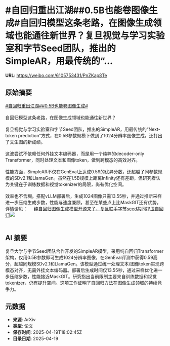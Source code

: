 # #自回归重出江湖##0.5B也能卷图像生成#自回归模型这条老路，在图像生成领域也能通往新世界？复旦视觉与学习实验室和字节Seed团队，推出的SimpleAR，用最传统的“...

**URL**: https://weibo.com/6105753431/PnZKap8Te

## 原始摘要

<a href="https://m.weibo.cn/search?containerid=231522type%3D1%26t%3D10%26q%3D%23%E8%87%AA%E5%9B%9E%E5%BD%92%E9%87%8D%E5%87%BA%E6%B1%9F%E6%B9%96%23&amp;extparam=%23%E8%87%AA%E5%9B%9E%E5%BD%92%E9%87%8D%E5%87%BA%E6%B1%9F%E6%B9%96%23" data-hide=""><span class="surl-text">#自回归重出江湖#</span></a><a href="https://m.weibo.cn/search?containerid=231522type%3D1%26t%3D10%26q%3D%230.5B%E4%B9%9F%E8%83%BD%E5%8D%B7%E5%9B%BE%E5%83%8F%E7%94%9F%E6%88%90%23&amp;extparam=%230.5B%E4%B9%9F%E8%83%BD%E5%8D%B7%E5%9B%BE%E5%83%8F%E7%94%9F%E6%88%90%23" data-hide=""><span class="surl-text">#0.5B也能卷图像生成#</span></a><br><br>自回归模型这条老路，在图像生成领域也能通往新世界？<br><br>复旦视觉与学习实验室和字节Seed团队，推出的SimpleAR，用最传统的“Next-token prediction”方式，在0.5B参数规模下做到了1024分辨率图像生成，还打出了文生图的新成绩。<br><br>这波尝试不依赖任何外挂文本编码器，而是用一个纯粹的decoder-only Transformer，同时处理文本和图像token，做到跨模态的高效对齐。<br><br>性能方面，SimpleAR不仅在GenEval上达成0.59的优异分数，还超越了同参数规模的SDv2.1和LlamaGen。虽然在1.5B规模上距离Infinity还有差距，但研究者认为关键在于训练数据和视觉tokenizer的局限，尚有优化空间。<br><br>效率也不含糊。搭配vLLM部署后，生成1024图像只需13.55秒，并通过推断采样进一步压缩生成步数，性能与速度兼顾，甚至在某些点上比MaskGIT还有优势。详情请见： <a href="https://weibo.com/ttarticle/p/show?id=2309405157188904812848" data-hide=""><span class="url-icon"><img style="width: 1rem;height: 1rem" src="https://h5.sinaimg.cn/upload/2015/09/25/3/timeline_card_small_article_default.png" referrerpolicy="no-referrer"></span><span class="surl-text">纯自回归图像生成模型开源来了，复旦联手字节seed共同捍卫自回归</span></a><img style="" src="https://tvax2.sinaimg.cn/large/006Fd7o3gy1i0m81u7svqj30pc0e9adi.jpg" referrerpolicy="no-referrer"><br><br>

## AI 摘要

复旦大学与字节Seed团队合作开发的SimpleAR模型，采用纯自回归Transformer架构，仅用0.5B参数即可生成1024分辨率图像，在GenEval评测中获得0.59高分，超越同规模SDv2.1和LlamaGen。该模型通过统一处理文本/图像token实现跨模态对齐，无需外挂文本编码器。部署后生成时间仅13.55秒，通过采样优化进一步压缩步数，性能接近MaskGIT。研究指出当前限制主要来自训练数据和视觉tokenizer，仍有提升空间。这项工作证明了自回归方法在图像生成领域的持续竞争力。

## 元数据

- **来源**: ArXiv
- **类型**: 论文
- **保存时间**: 2025-04-19T18:02:45Z
- **目录日期**: 2025-04-19
